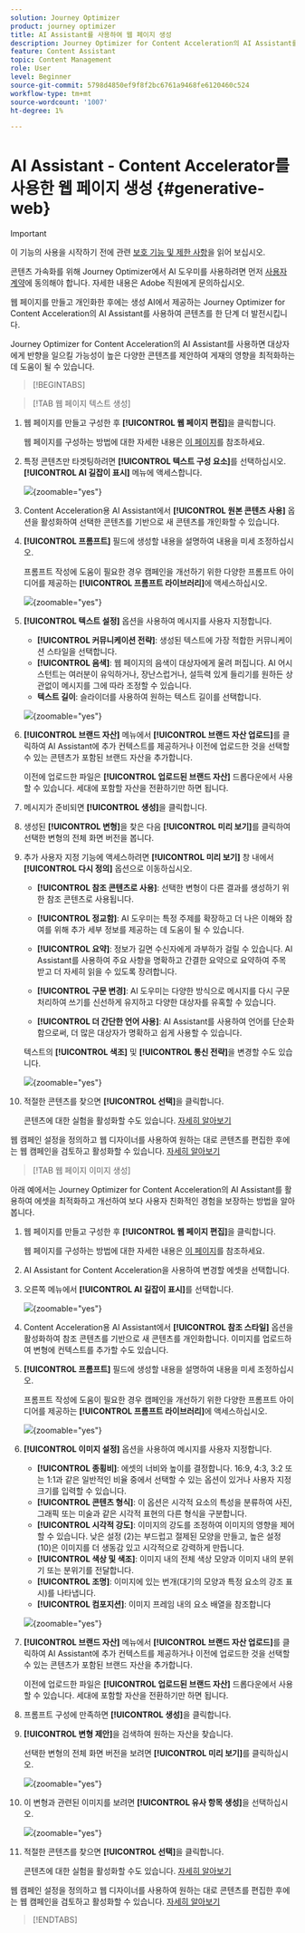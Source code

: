 ```yaml
---
solution: Journey Optimizer
product: journey optimizer
title: AI Assistant를 사용하여 웹 페이지 생성
description: Journey Optimizer for Content Acceleration의 AI Assistant를 사용하여 웹 페이지 컨텐츠 및 자산 생성을 시작합니다.
feature: Content Assistant
topic: Content Management
role: User
level: Beginner
source-git-commit: 5798d4850ef9f8f2bc6761a9468fe6120460c524
workflow-type: tm+mt
source-wordcount: '1007'
ht-degree: 1%

---
```


# AI Assistant - Content Accelerator를 사용한 웹 페이지 생성 {#generative-web}

>[!IMPORTANT]
>
>이 기능의 사용을 시작하기 전에 관련 [보호 기능 및 제한 사항](gs-generative.md#generative-guardrails)을 읽어 보십시오.
></br>
>
>콘텐츠 가속화를 위해 Journey Optimizer에서 AI 도우미를 사용하려면 먼저 [사용자 계약](https://www.adobe.com/legal/licenses-terms/adobe-dx-gen-ai-user-guidelines.html)에 동의해야 합니다. 자세한 내용은 Adobe 직원에게 문의하십시오.

웹 페이지를 만들고 개인화한 후에는 생성 AI에서 제공하는 Journey Optimizer for Content Acceleration의 AI Assistant를 사용하여 콘텐츠를 한 단계 더 발전시킵니다.

Journey Optimizer for Content Acceleration의 AI Assistant를 사용하면 대상자에게 반향을 일으킬 가능성이 높은 다양한 콘텐츠를 제안하여 게재의 영향을 최적화하는 데 도움이 될 수 있습니다.

>[!BEGINTABS]

>[!TAB 웹 페이지 텍스트 생성]

1. 웹 페이지를 만들고 구성한 후 **[!UICONTROL 웹 페이지 편집]**&#x200B;을 클릭합니다.

   웹 페이지를 구성하는 방법에 대한 자세한 내용은 [이 페이지](../web/create-web.md)를 참조하세요.

1. 특정 콘텐츠만 타겟팅하려면 **[!UICONTROL 텍스트 구성 요소]**&#x200B;를 선택하십시오. **[!UICONTROL AI 길잡이 표시]** 메뉴에 액세스합니다.

   ![](assets/web-gen-full-1.png){zoomable="yes"}

1. Content Acceleration용 AI Assistant에서 **[!UICONTROL 원본 콘텐츠 사용]** 옵션을 활성화하여 선택한 콘텐츠를 기반으로 새 콘텐츠를 개인화할 수 있습니다.

1. **[!UICONTROL 프롬프트]** 필드에 생성할 내용을 설명하여 내용을 미세 조정하십시오.

   프롬프트 작성에 도움이 필요한 경우 캠페인을 개선하기 위한 다양한 프롬프트 아이디어를 제공하는 **[!UICONTROL 프롬프트 라이브러리]**&#x200B;에 액세스하십시오.

   ![](assets/web-gen-full-2.png){zoomable="yes"}

1. **[!UICONTROL 텍스트 설정]** 옵션을 사용하여 메시지를 사용자 지정합니다.

   * **[!UICONTROL 커뮤니케이션 전략]**: 생성된 텍스트에 가장 적합한 커뮤니케이션 스타일을 선택합니다.
   * **[!UICONTROL 음색]**: 웹 페이지의 음색이 대상자에게 울려 퍼집니다. AI 어시스턴트는 여러분이 유익하거나, 장난스럽거나, 설득력 있게 들리기를 원하든 상관없이 메시지를 그에 따라 조정할 수 있습니다.
   * **텍스트 길이**: 슬라이더를 사용하여 원하는 텍스트 길이를 선택합니다.

   ![](assets/web-gen-full-3.png){zoomable="yes"}

1. **[!UICONTROL 브랜드 자산]** 메뉴에서 **[!UICONTROL 브랜드 자산 업로드]**&#x200B;를 클릭하여 AI Assistant에 추가 컨텍스트를 제공하거나 이전에 업로드한 것을 선택할 수 있는 콘텐츠가 포함된 브랜드 자산을 추가합니다.

   이전에 업로드한 파일은 **[!UICONTROL 업로드된 브랜드 자산]** 드롭다운에서 사용할 수 있습니다. 세대에 포함할 자산을 전환하기만 하면 됩니다.

1. 메시지가 준비되면 **[!UICONTROL 생성]**&#x200B;을 클릭합니다.

1. 생성된 **[!UICONTROL 변형]**&#x200B;을 찾은 다음 **[!UICONTROL 미리 보기]**&#x200B;를 클릭하여 선택한 변형의 전체 화면 버전을 봅니다.

1. 추가 사용자 지정 기능에 액세스하려면 **[!UICONTROL 미리 보기]** 창 내에서 **[!UICONTROL 다시 정의]** 옵션으로 이동하십시오.

   * **[!UICONTROL 참조 콘텐츠로 사용]**: 선택한 변형이 다른 결과를 생성하기 위한 참조 콘텐츠로 사용됩니다.

   * **[!UICONTROL 정교함]**: AI 도우미는 특정 주제를 확장하고 더 나은 이해와 참여를 위해 추가 세부 정보를 제공하는 데 도움이 될 수 있습니다.

   * **[!UICONTROL 요약]**: 정보가 길면 수신자에게 과부하가 걸릴 수 있습니다. AI Assistant를 사용하여 주요 사항을 명확하고 간결한 요약으로 요약하여 주목 받고 더 자세히 읽을 수 있도록 장려합니다.

   * **[!UICONTROL 구문 변경]**: AI 도우미는 다양한 방식으로 메시지를 다시 구문 처리하여 쓰기를 신선하게 유지하고 다양한 대상자를 유혹할 수 있습니다.

   * **[!UICONTROL 더 간단한 언어 사용]**: AI Assistant를 사용하여 언어를 단순화함으로써, 더 많은 대상자가 명확하고 쉽게 사용할 수 있습니다.

   텍스트의 **[!UICONTROL 색조]** 및 **[!UICONTROL 통신 전략]**&#x200B;을 변경할 수도 있습니다.

   ![](assets/web-gen-full-4.png){zoomable="yes"}

1. 적절한 콘텐츠를 찾으면 **[!UICONTROL 선택]**&#x200B;을 클릭합니다.

   콘텐츠에 대한 실험을 활성화할 수도 있습니다. [자세히 알아보기](generative-experimentation.md)

웹 캠페인 설정을 정의하고 웹 디자이너를 사용하여 원하는 대로 콘텐츠를 편집한 후에는 웹 캠페인을 검토하고 활성화할 수 있습니다. [자세히 알아보기](../web/create-web.md#activate-web-campaign)

>[!TAB 웹 페이지 이미지 생성]

아래 예에서는 Journey Optimizer for Content Acceleration의 AI Assistant를 활용하여 에셋을 최적화하고 개선하여 보다 사용자 친화적인 경험을 보장하는 방법을 알아봅니다.

1. 웹 페이지를 만들고 구성한 후 **[!UICONTROL 웹 페이지 편집]**&#x200B;을 클릭합니다.

   웹 페이지를 구성하는 방법에 대한 자세한 내용은 [이 페이지](../web/create-web.md)를 참조하세요.

1. AI Assistant for Content Acceleration을 사용하여 변경할 에셋을 선택합니다.

1. 오른쪽 메뉴에서 **[!UICONTROL AI 길잡이 표시]**&#x200B;를 선택합니다.

   ![](assets/web-gen-img-1.png){zoomable="yes"}

1. Content Acceleration용 AI Assistant에서 **[!UICONTROL 참조 스타일]** 옵션을 활성화하여 참조 콘텐츠를 기반으로 새 콘텐츠를 개인화합니다. 이미지를 업로드하여 변형에 컨텍스트를 추가할 수도 있습니다.

1. **[!UICONTROL 프롬프트]** 필드에 생성할 내용을 설명하여 내용을 미세 조정하십시오.

   프롬프트 작성에 도움이 필요한 경우 캠페인을 개선하기 위한 다양한 프롬프트 아이디어를 제공하는 **[!UICONTROL 프롬프트 라이브러리]**&#x200B;에 액세스하십시오.

   ![](assets/web-gen-img-2.png){zoomable="yes"}

1. **[!UICONTROL 이미지 설정]** 옵션을 사용하여 메시지를 사용자 지정합니다.

   * **[!UICONTROL 종횡비]**: 에셋의 너비와 높이를 결정합니다. 16:9, 4:3, 3:2 또는 1:1과 같은 일반적인 비율 중에서 선택할 수 있는 옵션이 있거나 사용자 지정 크기를 입력할 수 있습니다.
   * **[!UICONTROL 콘텐츠 형식]**: 이 옵션은 시각적 요소의 특성을 분류하여 사진, 그래픽 또는 미술과 같은 시각적 표현의 다른 형식을 구분합니다.
   * **[!UICONTROL 시각적 강도]**: 이미지의 강도를 조정하여 이미지의 영향을 제어할 수 있습니다. 낮은 설정 (2)는 부드럽고 절제된 모양을 만들고, 높은 설정 (10)은 이미지를 더 생동감 있고 시각적으로 강력하게 만듭니다.
   * **[!UICONTROL 색상 및 색조]**: 이미지 내의 전체 색상 모양과 이미지 내의 분위기 또는 분위기를 전달합니다.
   * **[!UICONTROL 조명]**: 이미지에 있는 번개(대기의 모양과 특정 요소의 강조 표시)를 나타냅니다.
   * **[!UICONTROL 컴포지션]**: 이미지 프레임 내의 요소 배열을 참조합니다

   ![](assets/web-gen-img-3.png){zoomable="yes"}

1. **[!UICONTROL 브랜드 자산]** 메뉴에서 **[!UICONTROL 브랜드 자산 업로드]**&#x200B;를 클릭하여 AI Assistant에 추가 컨텍스트를 제공하거나 이전에 업로드한 것을 선택할 수 있는 콘텐츠가 포함된 브랜드 자산을 추가합니다.

   이전에 업로드한 파일은 **[!UICONTROL 업로드된 브랜드 자산]** 드롭다운에서 사용할 수 있습니다. 세대에 포함할 자산을 전환하기만 하면 됩니다.

1. 프롬프트 구성에 만족하면 **[!UICONTROL 생성]**&#x200B;을 클릭합니다.

1. **[!UICONTROL 변형 제안]**&#x200B;을 검색하여 원하는 자산을 찾습니다.

   선택한 변형의 전체 화면 버전을 보려면 **[!UICONTROL 미리 보기]**&#x200B;를 클릭하십시오.

   ![](assets/web-gen-img-4.png){zoomable="yes"}

1. 이 변형과 관련된 이미지를 보려면 **[!UICONTROL 유사 항목 생성]**&#x200B;을 선택하십시오.

   ![](assets/web-gen-img-5.png){zoomable="yes"}

1. 적절한 콘텐츠를 찾으면 **[!UICONTROL 선택]**&#x200B;을 클릭합니다.

   콘텐츠에 대한 실험을 활성화할 수도 있습니다. [자세히 알아보기](generative-experimentation.md)

웹 캠페인 설정을 정의하고 웹 디자이너를 사용하여 원하는 대로 콘텐츠를 편집한 후에는 웹 캠페인을 검토하고 활성화할 수 있습니다. [자세히 알아보기](../web/create-web.md#activate-web-campaign)

>[!ENDTABS]


